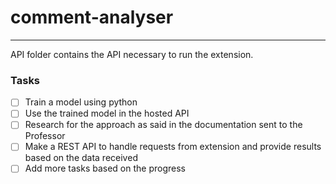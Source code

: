 # comment-analyser
---
API folder contains the API necessary to run the extension.

### Tasks
- [ ] Train a model using python 
- [ ] Use the trained model in the hosted API
- [ ] Research for the approach as said in the documentation sent to the Professor
- [ ] Make a REST API to handle requests from extension and provide results based on the data received
- [ ] Add more tasks based on the progress